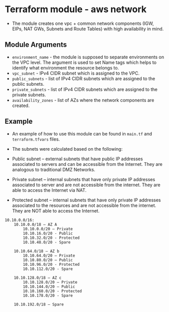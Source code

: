 Terraform module - aws network
==============================

- The module creates one vpc + common network components (IGW, EIPs, NAT GWs, Subnets and Route Tables) with high availability in mind.

Module Arguments
----------------

- `environment_name` - the module is supposed to separate environments on the VPC level. The argument is used to set Name tags which helps to identify what environment the resource belongs to.
- `vpc_subnet` - IPv4 CIDR subnet which is assigned to the VPC.
- `public_subnets` - list of IPv4 CIDR subnets which are assigned to the public subnets.
- `private_subnets` - list of IPv4 CIDR subnets which are assigned to the private subnets.
- `availability_zones` - list of AZs where the network components are created.

Example
-------

- An example of how to use this module can be found in `main.tf` and `terraform.tfvars` files.
- The subnets were calculated based on the following:

- Public subnet – external subnets that have public IP addresses associated to servers and can be accessible from the Internet. They are analogous to traditional DMZ Networks.
- Private subnet – internal subnets that have only private IP addresses associated to server and are not accessible from the internet. They are able to access the Internet via NAT.
- Protected subnet – internal subnets that have only private IP addresses associated to the resources and are not accessible from the internet. They are NOT able to access the Internet.

```
10.10.0.0/16:
    10.10.0.0/18 — AZ A
        10.10.0.0/20 — Private
        10.10.16.0/20 - Public
        10.10.32.0/20 - Protected
        10.10.48.0/20 - Spare

    10.10.64.0/18 — AZ b
        10.10.64.0/20 — Private
        10.10.80.0/20 — Public
        10.10.96.0/20 - Protected
        10.10.112.0/20 - Spare

    10.10.128.0/18 — AZ c
        10.10.128.0/20 — Private
        10.10.144.0/20 — Public
        10.10.160.0/20 - Protected
        10.10.178.0/20 - Spare

    10.10.192.0/18 — Spare
```
